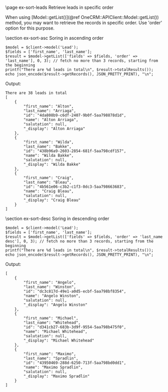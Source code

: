 \page ex-sort-leads Retrieve leads in specific order

When using [Model::getList()](@ref OneCRM::APIClient::Model::getList()) method,
you may want to retrieve the records in specific order. Use 'order' option
for this purpose.

\section ex-sort-asc Soring in ascending order

~~~~~~~~~~~~~{.php}
$model = $client->model('Lead');
$fields = ['first_name', 'last_name'];
$result = $model->getList(['fields' => $fields, 'order' => 'last_name'], 0, 3); // fetch no more than 3 records, starting from the beginning
printf("There are %d leads in total\n", $result->totalResults());
echo json_encode($result->getRecords(), JSON_PRETTY_PRINT), "\n";
~~~~~~~~~~~~~

Output:
~~~~~~~~~~~~~
There are 38 leads in total
[
    {
        "first_name": "Alton",
        "last_name": "Arriaga",
        "id": "4da808b9-c6df-2407-9b0f-5aa798878d1d",
        "name": "Alton Arriaga",
        "salutation": null,
        "_display": "Alton Arriaga"
    },
    {
        "first_name": "Wilda",
        "last_name": "Bakke",
        "id": "438b96a9-2603-2854-681f-5aa798cdf157",
        "name": "Wilda Bakke",
        "salutation": null,
        "_display": "Wilda Bakke"
    },
    {
        "first_name": "Craig",
        "last_name": "Bleau",
        "id": "4b561e06-c3b2-c1f3-0dc3-5aa798663683",
        "name": "Craig Bleau",
        "salutation": null,
        "_display": "Craig Bleau"
    }
]
~~~~~~~~~~~~~

\section ex-sort-desc Soring in descending order

~~~~~~~~~~~~~{.php}
$model = $client->model('Lead');
$fields = ['first_name', 'last_name'];
$result = $model->getList(['fields' => $fields, 'order' => 'last_name desc'], 0, 3); // fetch no more than 3 records, starting from the beginning
printf("There are %d leads in total\n", $result->totalResults());
echo json_encode($result->getRecords(), JSON_PRETTY_PRINT), "\n";
~~~~~~~~~~~~~

Output:
~~~~~~~~~~~~~
[
    {
        "first_name": "Angelo",
        "last_name": "Winston",
        "id": "dc3c817d-49e1-a0d5-ecbf-5aa798bf8354",
        "name": "Angelo Winston",
        "salutation": null,
        "_display": "Angelo Winston"
    },
    {
        "first_name": "Michael",
        "last_name": "Whitehead",
        "id": "d341cb27-683b-3d9f-9554-5aa798b475f0",
        "name": "Michael Whitehead",
        "salutation": null,
        "_display": "Michael Whitehead"
    },
    {
        "first_name": "Maximo",
        "last_name": "Spradlin",
        "id": "43950469-288d-6250-713f-5aa798bd0dd1",
        "name": "Maximo Spradlin",
        "salutation": null,
        "_display": "Maximo Spradlin"
    }
]
~~~~~~~~~~~~~

